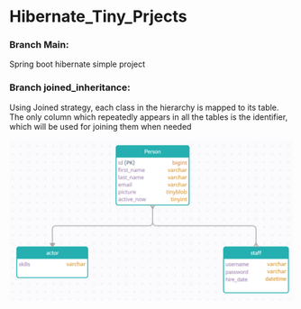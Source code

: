 # Hibernate_Tiny_Prjects

### Branch Main:

Spring boot hibernate simple project

### Branch joined_inheritance:

Using Joined strategy, each class in the hierarchy is mapped to its table. The only column which repeatedly appears in all the tables is the identifier, which will be used for joining them when needed

![](https://github.com/hanabizhani/Hibernate_Tiny_Prjects/blob/joined_inheritance/images/map.jpg?raw=true)

